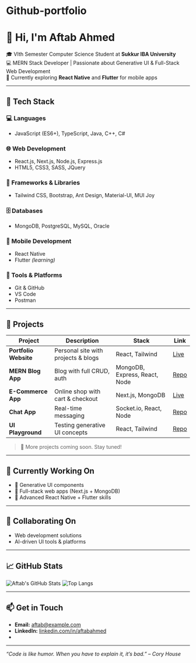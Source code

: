 # Github-portfolio
# 👋 Hi, I'm Aftab Ahmed

🎓 VIth Semester Computer Science Student at **Sukkur IBA University**  
💻 MERN Stack Developer | Passionate about Generative UI & Full-Stack Web Development  
📱 Currently exploring **React Native** and **Flutter** for mobile apps

---

## 🧠 Tech Stack

### 💻 Languages
- JavaScript (ES6+), TypeScript, Java, C++, C#

### 🌐 Web Development
- React.js, Next.js, Node.js, Express.js
- HTML5, CSS3, SASS, JQuery

### 🎨 Frameworks & Libraries
- Tailwind CSS, Bootstrap, Ant Design, Material-UI, MUI Joy

### 🗄️ Databases
- MongoDB, PostgreSQL, MySQL, Oracle

### 📱 Mobile Development
- React Native
- Flutter *(learning)*

### 🧰 Tools & Platforms
- Git & GitHub
- VS Code
- Postman

---

## 🚀 Projects

| Project | Description | Stack | Link |
|--------|-------------|-------|------|
| **Portfolio Website** | Personal site with projects & blogs | React, Tailwind | [Live](#) |
| **MERN Blog App** | Blog with full CRUD, auth | MongoDB, Express, React, Node | [Repo](#) |
| **E-Commerce App** | Online shop with cart & checkout | Next.js, MongoDB | [Live](#) |
| **Chat App** | Real-time messaging | Socket.io, React, Node | [Repo](#) |
| **UI Playground** | Testing generative UI concepts | React, Tailwind | [Repo](#) |

> 📌 More projects coming soon. Stay tuned!

---

## 🌱 Currently Working On
- 🧠 Generative UI components
- 🔄 Full-stack web apps (Next.js + MongoDB)
- 📱 Advanced React Native + Flutter skills

---

## 🤝 Collaborating On
- Web development solutions
- AI-driven UI tools & platforms

---

## 📈 GitHub Stats

![Aftab's GitHub Stats](https://github-readme-stats.vercel.app/api?username=AftabAhmed&show_icons=true&theme=radical)
![Top Langs](https://github-readme-stats.vercel.app/api/top-langs/?username=AftabAhmed&layout=compact&theme=radical)

---

## 📫 Get in Touch

- **Email:** [aftab@example.com](mailto:aftabahmed.bscsf22@iba-suk.edu.pk)  
- **LinkedIn:** [linkedin.com/in/aftabahmed](#)  
- 

---

*“Code is like humor. When you have to explain it, it’s bad.” – Cory House*
